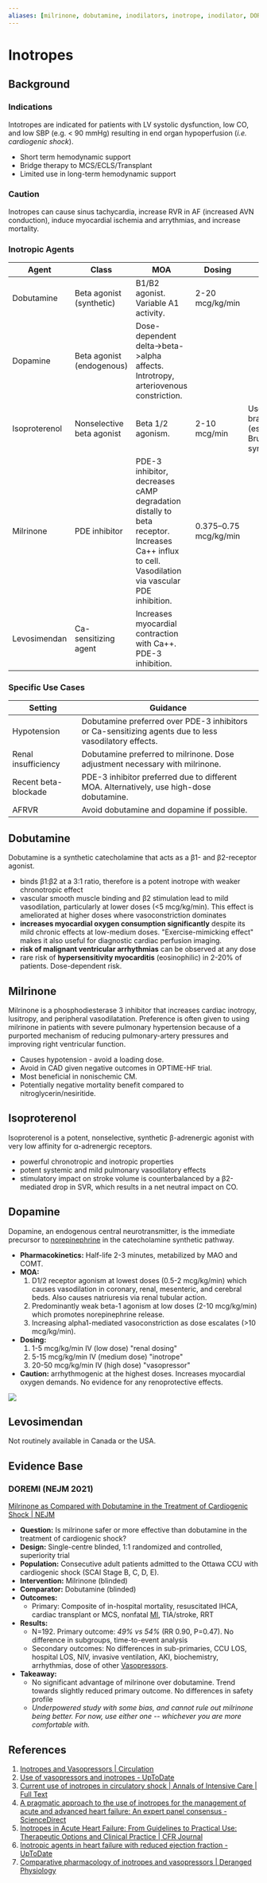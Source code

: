 ```yaml
---
aliases: [milrinone, dobutamine, inodilators, inotrope, inodilator, DOREMI, levosimendan, dopamine]
---
```

# Inotropes
## Background
### Indications
Intotropes are indicated for patients with LV systolic dysfunction, low CO, and low SBP (e.g. < 90 mmHg) resulting in end organ hypoperfusion (*i.e. cardiogenic shock*).
-   Short term hemodynamic support
-   Bridge therapy to MCS/ECLS/Transplant
-   Limited use in long-term hemodynamic support

### Caution
Inotropes can cause sinus tachycardia, increase RVR in AF (increased AVN conduction), induce myocardial ischemia and arrythmias, and increase mortality.

### Inotropic Agents
| Agent         | Class                     | MOA                                                                                                                                             | Dosing                | Notes                                                        |
| ------------- | ------------------------- | ----------------------------------------------------------------------------------------------------------------------------------------------- | --------------------- | ------------------------------------------------------------ |
| Dobutamine    | Beta agonist (synthetic)  | B1/B2 agonist. Variable A1 activity.                                                                                                            | 2-20 mcg/kg/min       |                                                              |
| Dopamine      | Beta agonist (endogenous) | Dose-dependent delta->beta->alpha affects. Introtropy, arteriovenous constriction.                                                              |                       |                                                              |
| Isoproterenol | Nonselective beta agonist | Beta 1/2 agonism.                                                                                                                               | 2-10 mcg/min          | Used for bradyarrhythmias (especially TdP), Brugade syndrome | 
| Milrinone     | PDE inhibitor             | PDE-3 inhibitor, decreases cAMP degradation distally to beta receptor. Increases Ca++ influx to cell. Vasodilation via vascular PDE inhibition. | 0.375–0.75 mcg/kg/min |                                                              |
| Levosimendan  | Ca-sensitizing agent      | Increases myocardial contraction with Ca++. PDE-3 inhibition.                                                                                   |                       |                                                              |

### Specific Use Cases
| Setting              | Guidance                                                                                              |
| -------------------- | ----------------------------------------------------------------------------------------------------- |
| Hypotension          | Dobutamine preferred over PDE-3 inhibitors or Ca-sensitizing agents due to less vasodilatory effects. |
| Renal insufficiency  | Dobutamine preferred to milrinone. Dose adjustment necessary with milrinone.                          |
| Recent beta-blockade | PDE-3 inhibitor preferred due to different MOA. Alternatively, use high-dose dobutamine.              |
| AFRVR               | Avoid dobutamine and dopamine if possible.                                                                                                      |

## Dobutamine
Dobutamine is a synthetic catecholamine that acts as a β1- and β2-receptor agonist.

- binds β1:β2 at a 3:1 ratio, therefore is a potent inotrope with weaker chronotropic effect
- vascular smooth muscle binding and β2 stimulation lead to mild vasodilation, particularly at lower doses (<5 mcg/kg/min). This effect is ameliorated at higher doses where vasoconstriction dominates
- **increases myocardial oxygen consumption significantly** despite its mild chronic effects at low-medium doses. "Exercise-mimicking effect" makes it also useful for diagnostic cardiac perfusion imaging. 
- **risk of malignant ventricular arrhythmias** can be observed at any dose
- rare risk of **hypersensitivity myocarditis** (eosinophilic) in 2-20% of patients. Dose-dependent risk.

## Milrinone
Milrinone is a phosphodiesterase 3 inhibitor that increases cardiac inotropy, lusitropy, and peripheral vasodilatation. Preference is often given to using milrinone in patients with severe pulmonary hypertension because of a purported mechanism of reducing pulmonary-artery pressures and improving right ventricular function.

- Causes hypotension - avoid a loading dose.
- Avoid in CAD given negative outcomes in OPTIME-HF trial.
- Most beneficial in nonischemic CM.
- Potentially negative mortality benefit compared to nitroglycerin/nesiritide.

## Isoproterenol
Isoproterenol is a potent, nonselective, synthetic β-adrenergic agonist with very low affinity for α-adrenergic receptors.

- powerful chronotropic and inotropic properties
- potent systemic and mild pulmonary vasodilatory effects
- stimulatory impact on stroke volume is counterbalanced by a β2-mediated drop in SVR, which results in a net neutral impact on CO.

## Dopamine
Dopamine, an endogenous central neurotransmitter, is the immediate precursor to [norepinephrine](Vasopressors.md) in the catecholamine synthetic pathway.

- **Pharmacokinetics:** Half-life 2-3 minutes, metabilized by MAO and COMT.
- **MOA:**
	1) D1/2 receptor agonism at lowest doses (0.5-2 mcg/kg/min) which causes vasodilation in coronary, renal, mesenteric, and cerebral beds. Also causes natriuresis via renal tubular action.
	2) Predominantly weak beta-1 agonism at low doses (2-10 mcg/kg/min) which promotes norepinephrine release.
	3) Increasing alpha1-mediated vasoconstriction as dose escalates (>10 mcg/kg/min). 
- **Dosing:**
	1) 1-5 mcg/kg/min IV (low dose)  "renal dosing"
	2) 5-15 mcg/kg/min IV (medium dose)  "inotrope"
	3) 20-50 mcg/kg/min IV (high dose) "vasopressor"
- **Caution:** arrhythmogenic at the highest doses. Increases myocardial oxygen demands. No evidence for any renoprotective effects.

![](_attachments/16ff3.jpg)

## Levosimendan
Not routinely available in Canada or the USA.

## Evidence Base
### DOREMI (NEJM 2021)
[Milrinone as Compared with Dobutamine in the Treatment of Cardiogenic Shock | NEJM](https://www.nejm.org/doi/full/10.1056/NEJMoa2026845)

- **Question:** Is milrinone safer or more effective than dobutamine in the treatment of cardiogenic shock?
- **Design:** Single-centre blinded, 1:1 randomized and controlled, superiority trial
- **Population:** Consecutive adult patients admitted to the Ottawa CCU with cardiogenic shock (SCAI Stage B, C, D, E).
- **Intervention:** Milrinone (blinded)
- **Comparator:** Dobutamine (blinded)
- **Outcomes:** 
	- Primary: Composite of in-hospital mortality, resuscitated IHCA, cardiac transplant or MCS, nonfatal [MI](../../Cardiology/Ischemic%20Heart%20Disease/Thrombotic%20Disease/ACS.md), TIA/stroke, RRT
- **Results:**
	- N=192. Primary outcome: *49% vs 54%* (RR 0.90, P=0.47). No difference in subgroups, time-to-event analysis
	- Secondary outcomes: No differences in sub-primaries, CCU LOS, hospital LOS, NIV, invasive ventilation, AKI, biochemistry, arrhythmias, dose of other [Vasopressors](Vasopressors.md).
- **Takeaway:**
	- No significant advantage of milrinone over dobutamine. Trend towards slightly reduced primary outcome. No differences in safety profile
	- *Underpowered study with some bias, and cannot rule out milrinone being better. For now, use either one -- whichever you are more comfortable with.*

## References
1. [Inotropes and Vasopressors | Circulation](https://www.ahajournals.org/doi/full/10.1161/CIRCULATIONAHA.107.728840)
2. [Use of vasopressors and inotropes - UpToDate](https://www.uptodate.com/contents/use-of-vasopressors-and-inotropes)
3. [Current use of inotropes in circulatory shock | Annals of Intensive Care | Full Text](https://annalsofintensivecare.springeropen.com/articles/10.1186/s13613-021-00806-8)
4. [A pragmatic approach to the use of inotropes for the management of acute and advanced heart failure: An expert panel consensus - ScienceDirect](https://www.sciencedirect.com/science/article/pii/S0167527319325021)
5. [Inotropes in Acute Heart Failure: From Guidelines to Practical Use: Therapeutic Options and Clinical Practice | CFR Journal](https://www.cfrjournal.com/articles/inotropes-acute-heart-failure-guidelines-practical-use-therapeutic-options-and-clinical)
6. [Inotropic agents in heart failure with reduced ejection fraction - UpToDate](https://www.uptodate.com/contents/inotropic-agents-in-heart-failure-with-reduced-ejection-fraction)
7. [Comparative pharmacology of inotropes and vasopressors | Deranged Physiology](https://derangedphysiology.com/main/required-reading/pharmacology-and-toxicology/Chapter%201.3.2/comparative-pharmacology-inotropes-and-vasopressors)